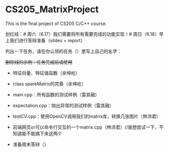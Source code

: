# CS205_MatrixProject

This is the final project of CS205 C/C++ course.

划红线：# 周六（6.17）我们需要将所有需要完成的功能实现！# 周日（6.18）早上我们进行答辩准备（sildes + report）

列出一下任务，请在你认领的任务（）里写上自己的名字：

   ~~删除线的示例：任务完成后请使用~~

   * 特征向量、特征值函数（余坤屹）

   * class spareMatrix的完善（余坤屹）

   * main.cpp：所有函数的测试样例（雷其融）

   * expectation.cpp：抛出异常的测试样例（雷其融）

   * testCV.cpp：使用OpenCV调用我们的matrix库，转换几张图片（林沛君）
    
   * 前端网页or可以命令行交互的一个matrix.cpp（林沛君）//我想尝试一下，不知道能不能搞下来这两个
    
   * 准备周末答辩（）

